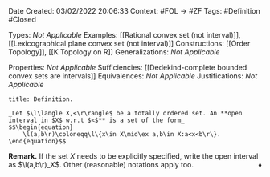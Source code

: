 <br />
<br />

Date Created: 03/02/2022 20:06:33
Context: #FOL $\to$ #ZF
Tags: #Definition #Closed 

Types: _Not Applicable_
Examples: [[Rational convex set (not interval)]], [[Lexicographical plane convex set (not interval)]]
Constructions: [[Order Topology]], [[K Topology on R]]
Generalizations: _Not Applicable_

Properties: _Not Applicable_
Sufficiencies: [[Dedekind-complete bounded convex sets are intervals]]
Equivalences: _Not Applicable_
Justifications: _Not Applicable_

``` ad-Definition
title: Definition.

_Let $\l\langle X,<\r\rangle$ be a totally ordered set. An **open interval in $X$ w.r.t $<$** is a set of the form_
$$\begin{equation}
    \l(a,b\r)\coloneqq\l\{x\in X\mid\ex a,b\in X:a<x<b\r\}.
\end{equation}$$

```

**Remark.** If the set $X$ needs to be explicitly specified, write the open interval as $\l(a,b\r)_X$. Other (reasonable) notations apply too.<span style="float:right;">$\blacklozenge$</span>
